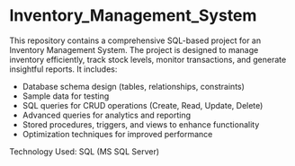 # Inventory_Management_System

This repository contains a comprehensive SQL-based project for an Inventory Management System. The project is designed to manage inventory efficiently, track stock levels, monitor transactions, and generate insightful reports. 
It includes:
- Database schema design (tables, relationships, constraints)
- Sample data for testing
- SQL queries for CRUD operations (Create, Read, Update, Delete)
- Advanced queries for analytics and reporting
- Stored procedures, triggers, and views to enhance functionality
- Optimization techniques for improved performance
  
Technology Used:
SQL (MS SQL Server)

